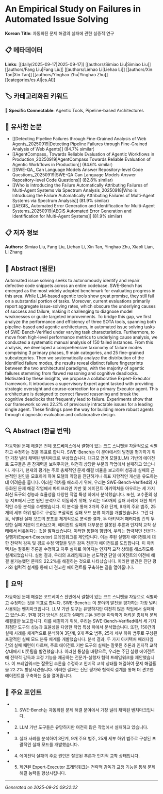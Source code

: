 # An Empirical Study on Failures in Automated Issue Solving

**Korean Title:** 자동화된 문제 해결의 실패에 관한 실증적 연구

## 📋 메타데이터

**Links**: [[daily/2025-09-17|2025-09-17]] [[authors/Simiao Liu|Simiao Liu]] [[authors/Fang Liu|Fang Liu]] [[authors/Liehao Li|Liehao Li]] [[authors/Xin Tan|Xin Tan]] [[authors/Yinghao Zhu|Yinghao Zhu]] [[categories/cs.AI|cs.AI]]

## 🏷️ 카테고리화된 키워드
**🔗 Specific Connectable**: Agentic Tools, Pipeline-based Architectures

## 🔗 유사한 논문
- [[Detecting Pipeline Failures through Fine-Grained Analysis of Web Agents_20250919|Detecting Pipeline Failures through Fine-Grained Analysis of Web Agents]] (84.7% similar)
- [[AgentCompass_ Towards Reliable Evaluation of Agentic Workflows in Production_20250919|AgentCompass Towards Reliable Evaluation of Agentic Workflows in Production]] (84.6% similar)
- [[SWE-QA_ Can Language Models Answer Repository-level Code Questions_20250919|SWE-QA Can Language Models Answer Repository-level Code Questions]] (82.8% similar)
- [[Who is Introducing the Failure Automatically Attributing Failures of Multi-Agent Systems via Spectrum Analysis_20250918|Who is Introducing the Failure Automatically Attributing Failures of Multi-Agent Systems via Spectrum Analysis]] (81.9% similar)
- [[AEGIS_ Automated Error Generation and Identification for Multi-Agent Systems_20250919|AEGIS Automated Error Generation and Identification for Multi-Agent Systems]] (81.9% similar)

## 📋 저자 정보

**Authors:** Simiao Liu, Fang Liu, Liehao Li, Xin Tan, Yinghao Zhu, Xiaoli Lian, Li Zhang

## 📄 Abstract (원문)

Automated issue solving seeks to autonomously identify and repair defective
code snippets across an entire codebase. SWE-Bench has emerged as the most
widely adopted benchmark for evaluating progress in this area. While LLM-based
agentic tools show great promise, they still fail on a substantial portion of
tasks. Moreover, current evaluations primarily report aggregate issue-solving
rates, which obscure the underlying causes of success and failure, making it
challenging to diagnose model weaknesses or guide targeted improvements. To
bridge this gap, we first analyze the performance and efficiency of three SOTA
tools, spanning both pipeline-based and agentic architectures, in automated
issue solving tasks of SWE-Bench-Verified under varying task characteristics.
Furthermore, to move from high-level performance metrics to underlying cause
analysis, we conducted a systematic manual analysis of 150 failed instances.
From this analysis, we developed a comprehensive taxonomy of failure modes
comprising 3 primary phases, 9 main categories, and 25 fine-grained
subcategories. Then we systematically analyze the distribution of the
identified failure modes, the results reveal distinct failure fingerprints
between the two architectural paradigms, with the majority of agentic failures
stemming from flawed reasoning and cognitive deadlocks. Motivated by these
insights, we propose a collaborative Expert-Executor framework. It introduces a
supervisory Expert agent tasked with providing strategic oversight and
course-correction for a primary Executor agent. This architecture is designed
to correct flawed reasoning and break the cognitive deadlocks that frequently
lead to failure. Experiments show that our framework solves 22.2% of previously
intractable issues for a leading single agent. These findings pave the way for
building more robust agents through diagnostic evaluation and collaborative
design.

## 🔍 Abstract (한글 번역)

자동화된 문제 해결은 전체 코드베이스에서 결함이 있는 코드 스니펫을 자율적으로 식별하고 수정하는 것을 목표로 합니다. SWE-Bench는 이 분야에서의 발전을 평가하기 위한 가장 널리 채택된 벤치마크로 부상했습니다. 대규모 언어 모델(LLM) 기반의 에이전트 도구들은 큰 잠재력을 보여주지만, 여전히 상당한 부분의 작업에서 실패하고 있습니다. 게다가, 현재의 평가는 주로 총체적인 문제 해결 비율을 보고하여 성공과 실패의 근본적인 원인을 모호하게 하여 모델의 약점을 진단하거나 목표 지향적인 개선을 유도하는 데 어려움을 줍니다. 이러한 격차를 해소하기 위해, 우리는 SWE-Bench-Verified의 자동화된 문제 해결 작업에서 파이프라인 기반 및 에이전트 아키텍처를 아우르는 세 가지 최신 도구의 성능과 효율성을 다양한 작업 특성 하에서 분석했습니다. 또한, 고수준의 성능 지표에서 근본 원인 분석으로 이동하기 위해, 우리는 150개의 실패 사례에 대한 체계적인 수동 분석을 수행했습니다. 이 분석을 통해 3개의 주요 단계, 9개의 주요 범주, 25개의 세부 하위 범주로 구성된 포괄적인 실패 모드 분류 체계를 개발했습니다. 그런 다음, 식별된 실패 모드의 분포를 체계적으로 분석한 결과, 두 아키텍처 패러다임 간의 뚜렷한 실패 지문이 드러났으며, 에이전트 실패의 대부분은 잘못된 추론과 인지적 교착 상태에서 비롯된다는 것을 밝혀냈습니다. 이러한 통찰에 힘입어, 우리는 협력적인 전문가-실행자(Expert-Executor) 프레임워크를 제안합니다. 이는 주된 실행자 에이전트에 대한 전략적 감독 및 경로 수정 역할을 맡은 감독 전문가 에이전트를 도입합니다. 이 아키텍처는 잘못된 추론을 수정하고 자주 실패로 이어지는 인지적 교착 상태를 해소하도록 설계되었습니다. 실험 결과, 우리의 프레임워크는 선도적인 단일 에이전트의 이전에 해결 불가능했던 문제의 22.2%를 해결하는 것으로 나타났습니다. 이러한 발견은 진단 평가와 협력적 설계를 통해 더 견고한 에이전트를 구축하는 길을 열어줍니다.

## 📝 요약

자동화된 문제 해결은 코드베이스 전반에서 결함이 있는 코드 스니펫을 자동으로 식별하고 수정하는 것을 목표로 합니다. SWE-Bench는 이 분야의 발전을 평가하는 가장 널리 사용되는 벤치마크입니다. LLM 기반 도구는 유망하지만 여전히 많은 작업에서 실패하고 있습니다. 현재 평가 방식은 성공과 실패의 근본 원인을 파악하기 어려운 총체적 문제 해결률만 보고합니다. 이를 해결하기 위해, 우리는 SWE-Bench-Verified에서 세 가지 최첨단 도구의 성능과 효율성을 다양한 작업 특성 하에서 분석했습니다. 또한, 150건의 실패 사례를 체계적으로 분석하여 3단계, 9개 주요 범주, 25개 세부 하위 범주로 구성된 포괄적인 실패 모드 분류 체계를 개발했습니다. 분석 결과, 두 가지 아키텍처 패러다임 간의 실패 패턴이 다르며, 주로 에이전트 기반 도구의 실패는 잘못된 추론과 인지적 교착 상태에서 비롯됨을 발견했습니다. 이러한 통찰을 바탕으로, 우리는 주된 실행 에이전트에 전략적 감독과 교정 기능을 제공하는 전문가-실행자 협력 프레임워크를 제안했습니다. 이 프레임워크는 잘못된 추론을 수정하고 인지적 교착 상태를 해결하여 문제 해결률을 22.2% 향상시켰습니다. 이러한 결과는 진단 평가와 협력적 설계를 통해 더 견고한 에이전트를 구축하는 길을 열어줍니다.

## 🎯 주요 포인트

- 1. SWE-Bench는 자동화된 문제 해결 분야에서 가장 널리 채택된 벤치마크입니다.

- 2. LLM 기반 도구들은 유망하지만 여전히 많은 작업에서 실패하고 있습니다.

- 3. 실패 사례를 분석하여 3단계, 9개 주요 범주, 25개 세부 하위 범주로 구성된 포괄적인 실패 모드를 개발했습니다.

- 4. 에이전틱 실패의 주요 원인은 잘못된 추론과 인지적 교착 상태입니다.

- 5. 제안된 Expert-Executor 프레임워크는 전략적 감독과 교정 기능을 통해 문제 해결 능력을 향상시킵니다.

---

*Generated on 2025-09-20 09:22:22*